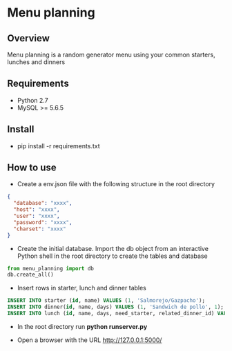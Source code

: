 # Menu planning

## Overview
Menu planning is a random generator menu using your common starters, lunches and dinners

## Requirements
* Python 2.7
* MySQL >= 5.6.5

## Install
* pip install -r requirements.txt

## How to use
* Create a env.json file with the following structure in the root directory

```json
{
  "database": "xxxx",
  "host": "xxxx",
  "user": "xxxx",
  "password": "xxxx",
  "charset": "xxxx"
}
```

* Create the initial database. Import the db object from an interactive Python shell in the root directory to create the tables and database

```python
from menu_planning import db
db.create_all()
```

* Insert rows in starter, lunch and dinner tables

```sql
INSERT INTO starter (id, name) VALUES (1, 'Salmorejo/Gazpacho');
INSERT INTO dinner(id, name, days) VALUES (1, 'Sandwich de pollo', 1);
INSERT INTO lunch (id, name, days, need_starter, related_dinner_id) VALUES (1, 'Pollo asado', 1, true, 1);
```

* In the root directory run **python runserver.py**

* Open a browser with the URL http://127.0.0.1:5000/
